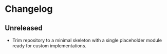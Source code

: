 # Changelog

## Unreleased
- Trim repository to a minimal skeleton with a single placeholder module ready for custom implementations.
